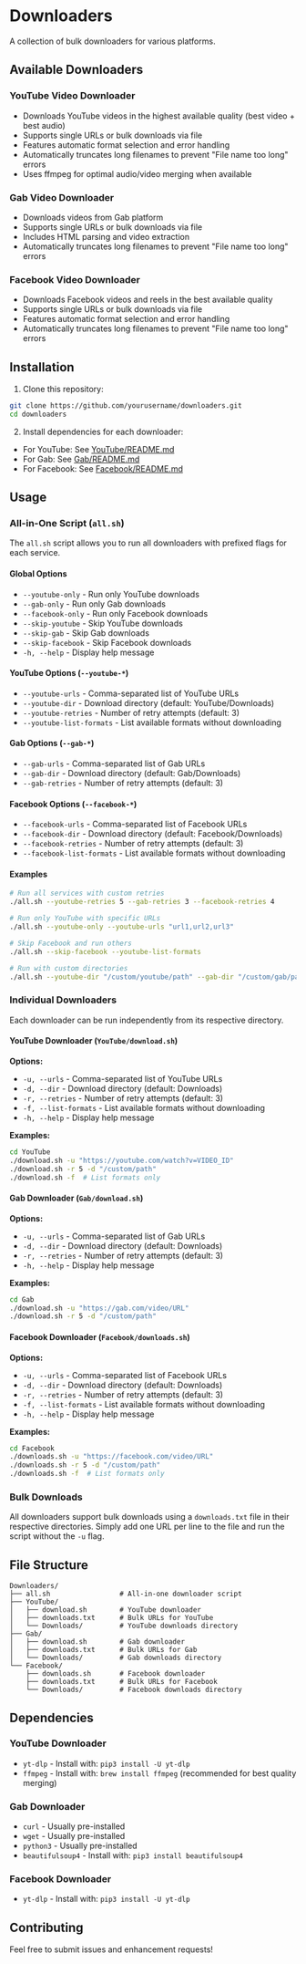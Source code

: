 # Downloaders

A collection of bulk downloaders for various platforms.

## Available Downloaders

### YouTube Video Downloader
- Downloads YouTube videos in the highest available quality (best video + best audio)
- Supports single URLs or bulk downloads via file
- Features automatic format selection and error handling
- Automatically truncates long filenames to prevent "File name too long" errors
- Uses ffmpeg for optimal audio/video merging when available

### Gab Video Downloader
- Downloads videos from Gab platform
- Supports single URLs or bulk downloads via file
- Includes HTML parsing and video extraction
- Automatically truncates long filenames to prevent "File name too long" errors

### Facebook Video Downloader
- Downloads Facebook videos and reels in the best available quality
- Supports single URLs or bulk downloads via file
- Features automatic format selection and error handling
- Automatically truncates long filenames to prevent "File name too long" errors

## Installation

1. Clone this repository:
```bash
git clone https://github.com/yourusername/downloaders.git
cd downloaders
```

2. Install dependencies for each downloader:
- For YouTube: See [YouTube/README.md](YouTube/README.md)
- For Gab: See [Gab/README.md](Gab/README.md)
- For Facebook: See [Facebook/README.md](Facebook/README.md)

## Usage

### All-in-One Script (`all.sh`)

The `all.sh` script allows you to run all downloaders with prefixed flags for each service.

#### Global Options
- `--youtube-only` - Run only YouTube downloads
- `--gab-only` - Run only Gab downloads
- `--facebook-only` - Run only Facebook downloads
- `--skip-youtube` - Skip YouTube downloads
- `--skip-gab` - Skip Gab downloads
- `--skip-facebook` - Skip Facebook downloads
- `-h, --help` - Display help message

#### YouTube Options (`--youtube-*`)
- `--youtube-urls` - Comma-separated list of YouTube URLs
- `--youtube-dir` - Download directory (default: YouTube/Downloads)
- `--youtube-retries` - Number of retry attempts (default: 3)
- `--youtube-list-formats` - List available formats without downloading

#### Gab Options (`--gab-*`)
- `--gab-urls` - Comma-separated list of Gab URLs
- `--gab-dir` - Download directory (default: Gab/Downloads)
- `--gab-retries` - Number of retry attempts (default: 3)

#### Facebook Options (`--facebook-*`)
- `--facebook-urls` - Comma-separated list of Facebook URLs
- `--facebook-dir` - Download directory (default: Facebook/Downloads)
- `--facebook-retries` - Number of retry attempts (default: 3)
- `--facebook-list-formats` - List available formats without downloading

#### Examples
```bash
# Run all services with custom retries
./all.sh --youtube-retries 5 --gab-retries 3 --facebook-retries 4

# Run only YouTube with specific URLs
./all.sh --youtube-only --youtube-urls "url1,url2,url3"

# Skip Facebook and run others
./all.sh --skip-facebook --youtube-list-formats

# Run with custom directories
./all.sh --youtube-dir "/custom/youtube/path" --gab-dir "/custom/gab/path"
```

### Individual Downloaders

Each downloader can be run independently from its respective directory.

#### YouTube Downloader (`YouTube/download.sh`)

**Options:**
- `-u, --urls` - Comma-separated list of YouTube URLs
- `-d, --dir` - Download directory (default: Downloads)
- `-r, --retries` - Number of retry attempts (default: 3)
- `-f, --list-formats` - List available formats without downloading
- `-h, --help` - Display help message

**Examples:**
```bash
cd YouTube
./download.sh -u "https://youtube.com/watch?v=VIDEO_ID"
./download.sh -r 5 -d "/custom/path"
./download.sh -f  # List formats only
```

#### Gab Downloader (`Gab/download.sh`)

**Options:**
- `-u, --urls` - Comma-separated list of Gab URLs
- `-d, --dir` - Download directory (default: Downloads)
- `-r, --retries` - Number of retry attempts (default: 3)
- `-h, --help` - Display help message

**Examples:**
```bash
cd Gab
./download.sh -u "https://gab.com/video/URL"
./download.sh -r 5 -d "/custom/path"
```

#### Facebook Downloader (`Facebook/downloads.sh`)

**Options:**
- `-u, --urls` - Comma-separated list of Facebook URLs
- `-d, --dir` - Download directory (default: Downloads)
- `-r, --retries` - Number of retry attempts (default: 3)
- `-f, --list-formats` - List available formats without downloading
- `-h, --help` - Display help message

**Examples:**
```bash
cd Facebook
./downloads.sh -u "https://facebook.com/video/URL"
./downloads.sh -r 5 -d "/custom/path"
./downloads.sh -f  # List formats only
```

### Bulk Downloads

All downloaders support bulk downloads using a `downloads.txt` file in their respective directories. Simply add one URL per line to the file and run the script without the `-u` flag.

## File Structure

```
Downloaders/
├── all.sh                 # All-in-one downloader script
├── YouTube/
│   ├── download.sh        # YouTube downloader
│   ├── downloads.txt      # Bulk URLs for YouTube
│   └── Downloads/         # YouTube downloads directory
├── Gab/
│   ├── download.sh        # Gab downloader
│   ├── downloads.txt      # Bulk URLs for Gab
│   └── Downloads/         # Gab downloads directory
└── Facebook/
    ├── downloads.sh       # Facebook downloader
    ├── downloads.txt      # Bulk URLs for Facebook
    └── Downloads/         # Facebook downloads directory
```

## Dependencies

### YouTube Downloader
- `yt-dlp` - Install with: `pip3 install -U yt-dlp`
- `ffmpeg` - Install with: `brew install ffmpeg` (recommended for best quality merging)

### Gab Downloader
- `curl` - Usually pre-installed
- `wget` - Usually pre-installed
- `python3` - Usually pre-installed
- `beautifulsoup4` - Install with: `pip3 install beautifulsoup4`

### Facebook Downloader
- `yt-dlp` - Install with: `pip3 install -U yt-dlp`

## Contributing

Feel free to submit issues and enhancement requests!


